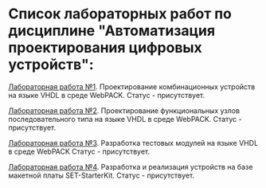 # Список лабораторных работ по дисциплине "Автоматизация проектирования цифровых устройств":

[Лабораторная работа №1](https://github.com/oooNAKooo/BSUIR/tree/main/7%20sem/APCU/lab_1). Проектирование комбинационных устройств на языке VHDL в среде WebPACK. Статус - присутствует.

[Лабораторная работа №2](https://github.com/oooNAKooo/BSUIR/tree/main/7%20sem/APCU/lab_2). Проектирование функциональных узлов последовательного типа на языке VHDL в среде WebPACK. Статус - присутствует.

[Лабораторная работа №3](https://github.com/oooNAKooo/BSUIR/tree/main/7%20sem/APCU/lab_3). Разработка тестовых модулей на языке VHDL в среде WebPACK Статус - присутствует.

[Лабораторная работа №4](https://github.com/oooNAKooo/BSUIR/tree/main/7%20sem/APCU/lab_4). Разработка и реализация устройств на базе макетной платы SET-StarterKit. Статус - присутствует.
